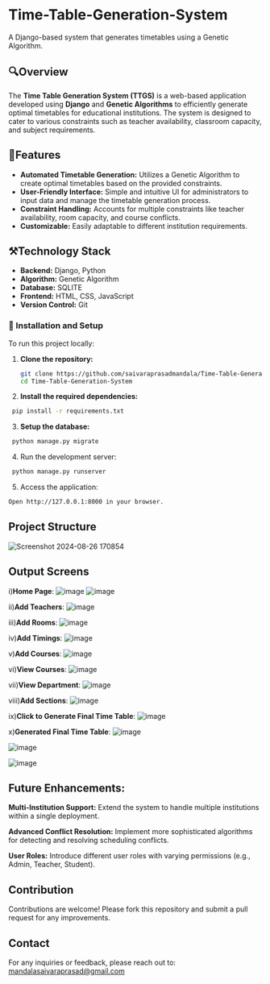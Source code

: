 # Time-Table-Generation-System

A Django-based system that generates timetables using a Genetic Algorithm.

## 🔍Overview
The **Time Table Generation System (TTGS)** is a web-based application developed using **Django** and **Genetic Algorithms** to efficiently generate optimal timetables for educational institutions. The system is designed to cater to various constraints such as teacher availability, classroom capacity, and subject requirements.


## 🌟Features

- **Automated Timetable Generation:** Utilizes a Genetic Algorithm to create optimal timetables based on the provided constraints.
- **User-Friendly Interface:** Simple and intuitive UI for administrators to input data and manage the timetable generation process.
- **Constraint Handling:** Accounts for multiple constraints like teacher availability, room capacity, and course conflicts.
- **Customizable:** Easily adaptable to different institution requirements.


## ⚒️Technology Stack

- **Backend:** Django, Python
- **Algorithm:** Genetic Algorithm
- **Database:** SQLITE
- **Frontend:** HTML, CSS, JavaScript
- **Version Control:** Git


### 🚀 Installation and Setup

To run this project locally:

1. **Clone the repository:**
   ```bash
   git clone https://github.com/saivaraprasadmandala/Time-Table-Generation-System.git
   cd Time-Table-Generation-System
   ```
3. **Install the required dependencies:**
```bash
 pip install -r requirements.txt
```
3. **Setup the database:**
```bash
 python manage.py migrate
```
4. Run the development server:
```bash
 python manage.py runserver
```
5. Access the application:
```bash
Open http://127.0.0.1:8000 in your browser.
```

## **Project Structure**

![Screenshot 2024-08-26 170854](https://github.com/user-attachments/assets/d4a34c86-e6c7-4703-9698-ace3d775207d)


## **Output Screens**

i)**Home Page**:
![image](https://github.com/user-attachments/assets/f1d91aca-bb05-45e1-8b30-826da5ff4ca7)
![image](https://github.com/user-attachments/assets/2c93fd19-b9a1-461b-a147-4b64a45b0476)

ii)**Add Teachers**:
![image](https://github.com/user-attachments/assets/52b71802-948b-4b36-9730-78cefc399d74)

iii)**Add Rooms**:
![image](https://github.com/user-attachments/assets/58d0bbaa-ab8f-4869-bc3d-695a1653791b)

iv)**Add Timings**:
![image](https://github.com/user-attachments/assets/a8f72a09-3eb8-42bb-a1fa-a8c7603aba7d)

v)**Add Courses**:
![image](https://github.com/user-attachments/assets/63d797ab-4213-484e-831a-cd46eacc755c)

vi)**View Courses**:
![image](https://github.com/user-attachments/assets/24739e6e-e359-41c4-98cc-652ffd8321be)

vii)**View Department**:
![image](https://github.com/user-attachments/assets/4d01bec6-7d5b-4907-ba95-f7fc33228bda)

viii)**Add Sections**:
![image](https://github.com/user-attachments/assets/78b27b26-3dba-4e93-add0-9d074dca953c)

ix)**Click to Generate Final Time Table**:
![image](https://github.com/user-attachments/assets/877798c4-f9bd-4fc8-a020-2d3105a5caa8)

x)**Generated Final Time Table**:
![image](https://github.com/user-attachments/assets/77c46e8c-01fa-4526-822b-ec03851b5021)

![image](https://github.com/user-attachments/assets/b971588e-c2df-4e86-96aa-9879f8632530)

![image](https://github.com/user-attachments/assets/c25cc87d-aed2-4fc1-87aa-15d63750f2aa)


## **Future Enhancements**:

**Multi-Institution Support:** Extend the system to handle multiple institutions within a single deployment.

**Advanced Conflict Resolution:** Implement more sophisticated algorithms for detecting and resolving scheduling conflicts.

**User Roles:** Introduce different user roles with varying permissions (e.g., Admin, Teacher, Student).

## **Contribution**

Contributions are welcome! Please fork this repository and submit a pull request for any improvements.

## **Contact**
For any inquiries or feedback, please reach out to: mandalasaivaraprasad@gmail.com
